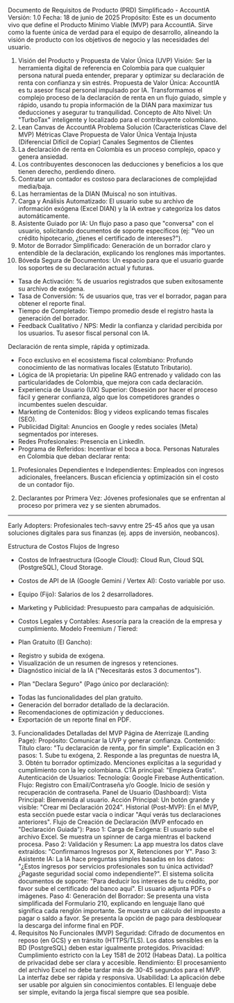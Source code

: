Documento de Requisitos de Producto (PRD) Simplificado - AccountIA
Versión: 1.0
Fecha: 18 de junio de 2025
Propósito: Este es un documento vivo que define el Producto Mínimo Viable (MVP) para AccountIA. Sirve como la fuente única de verdad para el equipo de desarrollo, alineando la visión de producto con los objetivos de negocio y las necesidades del usuario.

1. Visión del Producto y Propuesta de Valor Única (UVP)
   Visión: Ser la herramienta digital de referencia en Colombia para que cualquier persona natural pueda entender, preparar y optimizar su declaración de renta con confianza y sin estrés.
   Propuesta de Valor Única: AccountIA es tu asesor fiscal personal impulsado por IA. Transformamos el complejo proceso de la declaración de renta en un flujo guiado, simple y rápido, usando tu propia información de la DIAN para maximizar tus deducciones y asegurar tu tranquilidad.
   Concepto de Alto Nivel: Un "TurboTax" inteligente y localizado para el contribuyente colombiano.
2. Lean Canvas de AccountIA
   Problema
   Solución (Características Clave del MVP)
   Métricas Clave
   Propuesta de Valor Única
   Ventaja Injusta (Diferencial Difícil de Copiar)
   Canales
   Segmentos de Clientes
3. La declaración de renta en Colombia es un proceso complejo, opaco y genera ansiedad.
4. Los contribuyentes desconocen las deducciones y beneficios a los que tienen derecho, perdiendo dinero.
5. Contratar un contador es costoso para declaraciones de complejidad media/baja.
6. Las herramientas de la DIAN (Muisca) no son intuitivas.
7. Carga y Análisis Automatizado: El usuario sube su archivo de información exógena (Excel DIAN) y la IA extrae y categoriza los datos automáticamente.
8. Asistente Guiado por IA: Un flujo paso a paso que "conversa" con el usuario, solicitando documentos de soporte específicos (ej: "Veo un crédito hipotecario, ¿tienes el certificado de intereses?").
9. Motor de Borrador Simplificado: Generación de un borrador claro y entendible de la declaración, explicando los renglones más importantes.
10. Bóveda Segura de Documentos: Un espacio para que el usuario guarde los soportes de su declaración actual y futuras.

- Tasa de Activación: % de usuarios registrados que suben exitosamente su archivo de exógena.
- Tasa de Conversión: % de usuarios que, tras ver el borrador, pagan para obtener el reporte final.
- Tiempo de Completado: Tiempo promedio desde el registro hasta la generación del borrador.
- Feedback Cualitativo / NPS: Medir la confianza y claridad percibida por los usuarios.
  Tu asesor fiscal personal con IA.

Declaración de renta simple, rápida y optimizada.

- Foco exclusivo en el ecosistema fiscal colombiano: Profundo conocimiento de las normativas locales (Estatuto Tributario).
- Lógica de IA propietaria: Un pipeline RAG entrenado y validado con las particularidades de Colombia, que mejora con cada declaración.
- Experiencia de Usuario (UX) Superior: Obsesión por hacer el proceso fácil y generar confianza, algo que los competidores grandes o incumbentes suelen descuidar.
- Marketing de Contenidos: Blog y videos explicando temas fiscales (SEO).
- Publicidad Digital: Anuncios en Google y redes sociales (Meta) segmentados por intereses.
- Redes Profesionales: Presencia en LinkedIn.
- Programa de Referidos: Incentivar el boca a boca.
  Personas Naturales en Colombia que deban declarar renta:

1. Profesionales Dependientes e Independientes: Empleados con ingresos adicionales, freelancers. Buscan eficiencia y optimización sin el costo de un contador fijo.

2. Declarantes por Primera Vez: Jóvenes profesionales que se enfrentan al proceso por primera vez y se sienten abrumados.

---

Early Adopters: Profesionales tech-savvy entre 25-45 años que ya usan soluciones digitales para sus finanzas (ej. apps de inversión, neobancos).

Estructura de Costos
Flujos de Ingreso

- Costos de Infraestructura (Google Cloud): Cloud Run, Cloud SQL (PostgreSQL), Cloud Storage.
- Costos de API de IA (Google Gemini / Vertex AI): Costo variable por uso.
- Equipo (Fijo): Salarios de los 2 desarrolladores.
- Marketing y Publicidad: Presupuesto para campañas de adquisición.
- Costos Legales y Contables: Asesoría para la creación de la empresa y cumplimiento.
  Modelo Freemium / Tiered:

- Plan Gratuito (El Gancho):

* Registro y subida de exógena.
* Visualización de un resumen de ingresos y retenciones.
* Diagnóstico inicial de la IA ("Necesitarás estos 3 documentos").

- Plan "Declara Seguro" (Pago único por declaración):

* Todas las funcionalidades del plan gratuito.
* Generación del borrador detallado de la declaración.
* Recomendaciones de optimización y deducciones.
* Exportación de un reporte final en PDF.

3. Funcionalidades Detalladas del MVP
   Página de Aterrizaje (Landing Page):
   Propósito: Comunicar la UVP y generar confianza.
   Contenido:
   Título claro: "Tu declaración de renta, por fin simple".
   Explicación en 3 pasos: 1. Sube tu exógena, 2. Responde a las preguntas de nuestra IA, 3. Obtén tu borrador optimizado.
   Menciones explícitas a la seguridad y cumplimiento con la ley colombiana.
   CTA principal: "Empieza Gratis".
   Autenticación de Usuarios:
   Tecnología: Google Firebase Authentication.
   Flujo: Registro con Email/Contraseña y/o Google. Inicio de sesión y recuperación de contraseña.
   Panel de Usuario (Dashboard):
   Vista Principal: Bienvenida al usuario.
   Acción Principal: Un botón grande y visible: "Crear mi Declaración 2024".
   Historial (Post-MVP): En el MVP, esta sección puede estar vacía o indicar "Aquí verás tus declaraciones anteriores".
   Flujo de Creación de Declaración (MVP enfocado en "Declaración Guiada"):
   Paso 1: Carga de Exógena: El usuario sube el archivo Excel. Se muestra un spinner de carga mientras el backend procesa.
   Paso 2: Validación y Resumen: La app muestra los datos clave extraídos: "Confirmamos Ingresos por X, Retenciones por Y".
   Paso 3: Asistente IA:
   La IA hace preguntas simples basadas en los datos: "¿Estos ingresos por servicios profesionales son tu única actividad? ¿Pagaste seguridad social como independiente?".
   El sistema solicita documentos de soporte: "Para deducir los intereses de tu crédito, por favor sube el certificado del banco aquí". El usuario adjunta PDFs o imágenes.
   Paso 4: Generación del Borrador:
   Se presenta una vista simplificada del Formulario 210, explicando en lenguaje llano qué significa cada renglón importante.
   Se muestra un cálculo del impuesto a pagar o saldo a favor.
   Se presenta la opción de pago para desbloquear la descarga del informe final en PDF.
4. Requisitos No Funcionales (MVP)
   Seguridad: Cifrado de documentos en reposo (en GCS) y en tránsito (HTTPS/TLS). Los datos sensibles en la BD (PostgreSQL) deben estar igualmente protegidos.
   Privacidad: Cumplimiento estricto con la Ley 1581 de 2012 (Habeas Data). La política de privacidad debe ser clara y accesible.
   Rendimiento: El procesamiento del archivo Excel no debe tardar más de 30-45 segundos para el MVP. La interfaz debe ser rápida y responsiva.
   Usabilidad: La aplicación debe ser usable por alguien sin conocimientos contables. El lenguaje debe ser simple, evitando la jerga fiscal siempre que sea posible.
